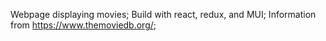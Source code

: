Webpage displaying movies;
Build with react, redux, and MUI;
Information from https://www.themoviedb.org/;
